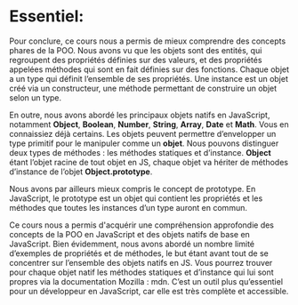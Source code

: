 # Essentiel:

Pour conclure, ce cours nous a permis de mieux comprendre des concepts phares de la POO. Nous avons vu que les objets sont des entités, qui regroupent des propriétés définies sur des valeurs, et des propriétés appelées méthodes qui sont en fait définies sur des fonctions. Chaque objet a un type qui définit l’ensemble de ses propriétés. Une instance est un objet créé via un constructeur, une méthode permettant de construire un objet selon un type.

En outre, nous avons abordé les principaux objets natifs en JavaScript, notamment **Object**, **Boolean**, **Number**, **String**, **Array**, **Date** et **Math**. Vous en connaissiez déjà certains. Les objets peuvent permettre d’envelopper un type primitif pour le manipuler comme un **objet**. Nous pouvons distinguer deux types de méthodes : les méthodes statiques et d’instance. **Object** étant l’objet racine de tout objet en JS, chaque objet va hériter de méthodes d’instance de l’objet **Object.prototype**.

Nous avons par ailleurs mieux compris le concept de prototype. En JavaScript, le prototype est un objet qui contient les propriétés et les méthodes que toutes les instances d’un type auront en commun.

Ce cours nous a permis d'acquérir une compréhension approfondie des concepts de la POO en JavaScript et des objets natifs de base en JavaScript. Bien évidemment, nous avons abordé un nombre limité d’exemples de propriétés et de méthodes, le but étant avant tout de se concentrer sur l’ensemble des objets natifs en JS. Vous pourrez trouver pour chaque objet natif les méthodes statiques et d’instance qui lui sont propres via la documentation Mozilla : mdn. C’est un outil plus qu’essentiel pour un développeur en JavaScript, car elle est très complète et accessible.
